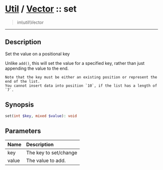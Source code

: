 # [Util](Util.md) / [Vector](Util-Vector.md) :: set
 > im\util\Vector
____

## Description
Set the value on a positional key

Unlike `add()`, this will set the value for a specified key,
rather than just appending the value to the end.

    Note that the key must be either an existing position or represent the end of the list.
    You cannot insert data into position `10`, if the list has a length of `7`.  

## Synopsis
```php
set(int $key, mixed $value): void
```

## Parameters
| Name | Description |
| :--- | :---------- |
| key | The key to set/change |
| value | The value to add. |
